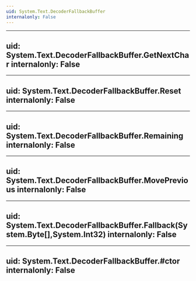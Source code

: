 ```yaml
---
uid: System.Text.DecoderFallbackBuffer
internalonly: False
---
```


---
uid: System.Text.DecoderFallbackBuffer.GetNextChar
internalonly: False
---

---
uid: System.Text.DecoderFallbackBuffer.Reset
internalonly: False
---

---
uid: System.Text.DecoderFallbackBuffer.Remaining
internalonly: False
---

---
uid: System.Text.DecoderFallbackBuffer.MovePrevious
internalonly: False
---

---
uid: System.Text.DecoderFallbackBuffer.Fallback(System.Byte[],System.Int32)
internalonly: False
---

---
uid: System.Text.DecoderFallbackBuffer.#ctor
internalonly: False
---
